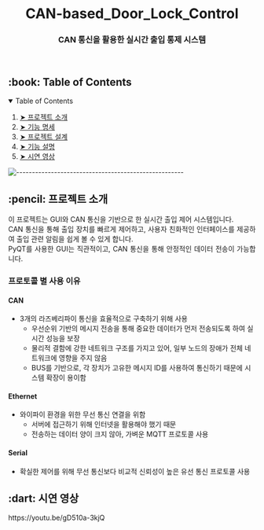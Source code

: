 <h1 align="center"> CAN-based_Door_Lock_Control </h1>
<h3 align="center"> CAN 통신을 활용한 실시간 출입 통제 시스템  </h3>  

<br>

<!-- TABLE OF CONTENTS -->
<h2 id="table-of-contents"> :book: Table of Contents</h2>

<details open="open">
  <summary>Table of Contents</summary>
  <ol>
    <li><a href="#about-the-project"> ➤ 프로젝트 소개</a></li>
    <li><a href="#prerequisites"> ➤ 기능 명세</a></li>
    <li><a href="#folder-structure"> ➤ 프로젝트 설계</a></li>
    <li><a href="#dataset"> ➤ 기능 설명</a></li>
    <li><a href="#roadmap"> ➤ 시연 영상</a></li>
  </ol>
</details>

![-----------------------------------------------------](https://raw.githubusercontent.com/andreasbm/readme/master/assets/lines/rainbow.png)

<!-- ABOUT THE PROJECT -->
<h2 id="about-the-project"> :pencil: 프로젝트 소개</h2>

<p align="justify"> 
이 프로젝트는 GUI와 CAN 통신을 기반으로 한 실시간 출입 제어 시스템입니다. <br>
CAN 통신을 통해 출입 장치를 빠르게 제어하고, 사용자 친화적인 인터페이스를 제공하여 출입 관련 알림을 쉽게 볼 수 있게 합니다. 
  <br>PyQT를 사용한 GUI는 직관적이고, CAN 통신을 통해 안정적인 데이터 전송이 가능합니다.
</p>

### 프로토콜 별 사용 이유

#### CAN
* 3개의 라즈베리파이 통신을 효율적으로 구축하기 위해 사용
  * 우선순위 기반의 메시지 전송을 통해 중요한 데이터가 먼저 전송되도록 하여 실시간 성능을 보장
  * 물리적 결함에 강한 네트워크 구조를 가지고 있어, 일부 노드의 장애가 전체 네트워크에 영향을 주지 않음
  * BUS를 기반으로, 각 장치가 고유한 메시지 ID를 사용하여 통신하기 때문에 시스템 확장이 용이함

#### Ethernet
- 와이파이 환경을 위한 무선 통신 연결을 위함
    - 서버에 접근하기 위해 인터넷을 활용해야 했기 때문
    - 전송하는 데이터 양이 크지 않아, 가벼운 MQTT 프로토콜 사용

#### Serial
* 확실한 제어를 위해 무선 통신보다 비교적 신뢰성이 높은 유선 통신 프로토콜 사용



<!-- ROADMAP -->
<h2 id="roadmap"> :dart: 시연 영상</h2>
https://youtu.be/gD510a-3kjQ


